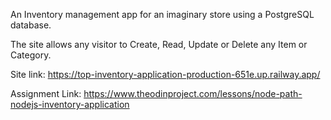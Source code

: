 An Inventory management app for an imaginary store using a PostgreSQL database.

The site allows any visitor to Create, Read, Update or Delete any Item or Category.

Site link: https://top-inventory-application-production-651e.up.railway.app/

Assignment Link: https://www.theodinproject.com/lessons/node-path-nodejs-inventory-application
